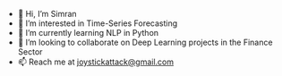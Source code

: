 - 👋 Hi, I’m Simran
- 👀 I’m interested in Time-Series Forecasting
- 🌱 I’m currently learning NLP in Python
- 💞️ I’m looking to collaborate on Deep Learning projects in the Finance Sector
- 📫 Reach me at joystickattack@gmail.com

<!---
simransinghgulati/simransinghgulati is a ✨ special ✨ repository because its `README.md` (this file) appears on your GitHub profile.
You can click the Preview link to take a look at your changes.
--->
